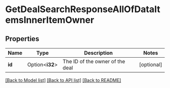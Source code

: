 # GetDealSearchResponseAllOfDataItemsInnerItemOwner

## Properties

Name | Type | Description | Notes
------------ | ------------- | ------------- | -------------
**id** | Option<**i32**> | The ID of the owner of the deal | [optional]

[[Back to Model list]](../README.md#documentation-for-models) [[Back to API list]](../README.md#documentation-for-api-endpoints) [[Back to README]](../README.md)


